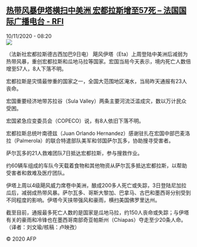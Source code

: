 <!--1604994834000-->
[热带风暴伊塔横扫中美洲 宏都拉斯增至57死 – 法国国际广播电台 - RFI](http://www.rfi.fr//cn/contenu/20201110-%E7%83%AD%E5%B8%A6%E9%A3%8E%E6%9A%B4%E4%BC%8A%E5%A1%94%E6%A8%AA%E6%89%AB%E4%B8%AD%E7%BE%8E%E6%B4%B2-%E5%AE%8F%E9%83%BD%E6%8B%89%E6%96%AF%E5%A2%9E%E8%87%B357%E6%AD%BB)
------

<div>10/11/2020 - 08:20</div><img src="https://s.rfi.fr/media/display/17c9b716-2328-11eb-8699-005056a98db9/w:310/p:16x9/int0013b.201110152004.jpg"><div class="t-content__body u-clearfix"><p>（法新社宏都拉斯德古西加巴9日电）    飓风伊塔（Eta）上周登陆中美洲后减弱为热带风暴，重创宏都拉斯和瓜地马拉等国家。宏国当局今天表示，境内死亡人数倍增至57人，8人下落不明。</p><p>    宏都拉斯是灾情最惨重的国家之一，全国大范围地区淹水，当局昨天通报有23人丧命。</p><p>    宏国重要经济地带苏拉谷（Sula Valley）两条主要河流泛滥成灾，数以万计民众受困。</p><p>    宏国紧急应变委员会（COPECO）说，有8人依旧下落不明。</p><p>    宏都拉斯总统叶南德兹（Juan Orlando Hernandez）感谢驻扎在宏国中部巴麦洛拉（Palmerola）的联合特遣部队美军和邻国萨尔瓦多，协助搜寻受害者。</p><p>    萨尔瓦多的21人救难团队7日抵达宏都拉斯，参与搜救作业。</p><p>    约60辆车组成的车队今天载着食物和其他物资从萨尔瓦多抵达宏都拉斯，以帮助受害者和救难及医疗团队。</p><p>    伊塔上周以4级飓风威力席卷中美洲，酿成200多人死亡或失踪，3日登陆尼加拉瓜后，减弱成热带风暴。萨尔瓦多、哥斯大黎加、巴拿马、古巴和墨西哥分别受到不同程度的影响。伊塔今天挟带强风和豪雨，横扫美国佛罗里达州。</p><p>    截至目前，通报最多死亡人数的是国家是瓜地马拉，约150人丧命或失踪；与伊塔有关的豪雨和冷锋也在墨西哥南部奇亚帕斯州（Chiapas）夺走至少20条人命。（译者：刘文瑜/核稿：卢映孜）</p><p class="t-copyright">© 2020 AFP</p>        </div>
